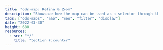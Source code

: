 ```yaml
---
title: "ods-map: Refine & Zoom"
description: "Showcase how the map can be used as a selector through the refine-on-click option. It also provides an example to show/hide map layers depending on the zoom"
tags: ["ods-maps", "map", "geo", "filter", "display"]
date: "2022-03-30"
height: 680
resources:
  - src: "*/"
    title: "Section #:counter"
---
```

